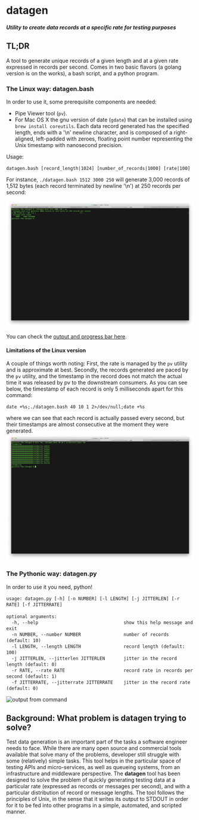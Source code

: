 # datagen
##### Utility to create data records at a specific rate for testing purposes
## TL;DR
A tool to generate unique records of a given length and at a given rate expressed in
records per second. Comes in two basic flavors (a golang version is on the works),
a bash script, and a python program.
### The Linux way: datagen.bash
In order to use it, some prerequisite components are needed:
- Pipe Viewer tool (`pv`).
- For Mac OS X the gnu version of date (`gdate`) that can be installed using `brew install coreutils`.
Each data record generated has the specified length, ends with a '\n' newline character, and is composed
of a right-aligned, left-padded with zeroes, floating point number representing the Unix timestamp with nanosecond precision.

Usage:
```
datagen.bash [record_length|1024] [number_of_records|1000] [rate|100]
```
For instance, `./datagen.bash 1512 3000 250` will generate 3,000 records of 1,512 bytes (each record terminated by newline '\n') at 250 records per second:

![output from command](Screen_Shot_datagen.png)

You can check the [output and progress bar here](https://gfycat.com/GiddyOfficialAvocet).

#### Limitations of the Linux version
A couple of things worth noting: First, the rate is managed by the `pv` utility and is approximate at best.
Secondly, the records generated are paced by the `pv` utility, and the timestamp in the record does not match
the actual time it was released by pv to the downstream consumers. As you can see below, the timestamp of each record is only 5 milliseconds apart for this command:
```
date +%s;./datagen.bash 40 10 1 2>/dev/null;date +%s
```
where we can see that each record is actually passed every second, but their timestamps are almost consecutive at the moment they were generated.
![output from command](Screen_Shot_datagen_limitation.png)

### The Pythonic way: datagen.py
In order to use it you need, python!
```
usage: datagen.py [-h] [-n NUMBER] [-l LENGTH] [-j JITTERLEN] [-r RATE] [-f JITTERRATE]

optional arguments:
  -h, --help                                show this help message and exit
  -n NUMBER, --number NUMBER                number of records (default: 10)
  -l LENGTH, --length LENGTH                record length (default: 100)
  -j JITTERLEN, --jitterlen JITTERLEN       jitter in the record length (default: 0)
  -r RATE, --rate RATE                      record rate in records per second (default: 1)
  -f JITTERRATE, --jitterrate JITTERRATE    jitter in the record rate (default: 0)
```

![output from command](ScreenMovie-Pyton.gif)

## Background: What problem is datagen trying to solve?
Test data generation is an important part of the tasks a software engineer needs to face.
While there are many open source and commercial tools available that solve many of the
problems, developer still struggle with some (relatively) simple tasks.
This tool helps in the particular space of testing APIs and micro-services, as well as
queueing systems, from an infrastructure and middleware perspective.
The **datagen** tool has been designed to solve the problem of quickly generating
testing data at a particular rate (expressed as records or messages per second),
and with a particular distribution of record or message lengths. The tool follows
the principles of Unix, in the sense that it writes its output to STDOUT in order
for it to be fed into other programs in a simple, automated, and scripted manner.
